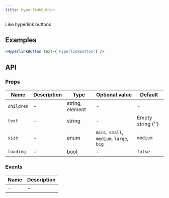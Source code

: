 ```yaml
---
title: HyperlinkButton
---
```

Like hyperlink buttons

## Examples

```jsx
<HyperlinkButton text={'HyperlinkButton'} />
```

## API

### Props
Name | Description | Type | Optional value | Default
--- | --- | --- | --- | ---
`children` | - | string, element | - | -
`text` | - | string | - | Empty string ('')
`size` | - | enum | `mini`, `small`, `medium`, `large`, `big` | `medium`
`loading` | - | bool | - | `false`

### Events
Name | Description
--- | ---
`-` | -
